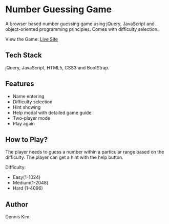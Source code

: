 # Number Guessing Game

A browser based number guessing game using jQuery, JavaScript and object-oriented programming principles. Comes with difficulty selection.

View the Game: [Live Site](https://denniskim.codes/hi-low/)

## Tech Stack

jQuery, JavaScript, HTML5, CSS3 and BootStrap.

## Features

- Name entering
- Difficulty selection
- Hint showing
- Help modal with detailed game guide
- Two-player mode
- Play again

## How to Play?

The player needs to guess a number within a particular range based on the difficulty. The player can get a hint with the help button.

Difficulty:

- Easy(1-1024)
- Medium(1-2048)
- Hard (1-4096)

## Author

Dennis Kim
